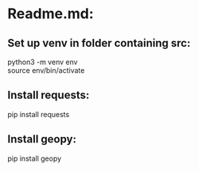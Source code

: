# **Readme.md:**


## Set up venv in folder containing src:
python3 -m venv env\
source env/bin/activate

## Install requests:
pip install requests

## Install geopy:
pip install geopy